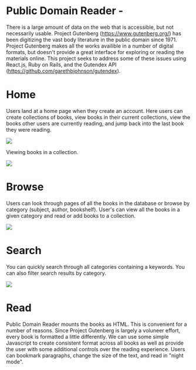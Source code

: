 
# Public Domain Reader - 

There is a large amount of data on the web that is accessible, but not necessarily usable. Project Gutenberg (https://www.gutenberg.org/) has been digitizing the vast body literature in the public domain since 1971. Project Gutenberg makes all the works availible in a number of digital formats, but doesn't provide a great interface for exploring or reading the materials online. This project seeks to address some of these issues using React.js, Ruby on Rails, and the Gutendex API (https://github.com/garethbjohnson/gutendex). 

# Home
Users land at a home page when they create an account. Here users can create collections of books, view books in their current collections, view the books other users are currently reading, and jump back into the last book they were reading.

![](https://github.com/gregDrizagit/PublicDomainReaderFrontEnd/blob/master/pdr-gif-1.gif)

Viewing books in a collection. 

![](https://github.com/gregDrizagit/PublicDomainReaderFrontEnd/blob/master/pdr-gif-2.gif)

# Browse 
Users can look through pages of all the books in the database or browse by category (subject, author, bookshelf). User's can view all the books in a given category and read or add books to a collection. 

![](https://github.com/gregDrizagit/PublicDomainReaderFrontEnd/blob/master/pdf-gif-3.gif)


# Search
You can quickly search through all categories containing a keywords. You can also filter search results by category. 

![](https://github.com/gregDrizagit/PublicDomainReaderFrontEnd/blob/master/pdr-gif-4.gif)


# Read 
Public Domain Reader mounts the books as HTML. This is convenient for a number of reasons. Since Project Gutenberg is largely a voluneer effort, every book is formatted a little differently. We can use some simple Javascript to create consistent format across all books as well as provide the user with some additional controls over the reading experience. Users can bookmark paragraphs, change the size of the text, and read in "night mode". 


